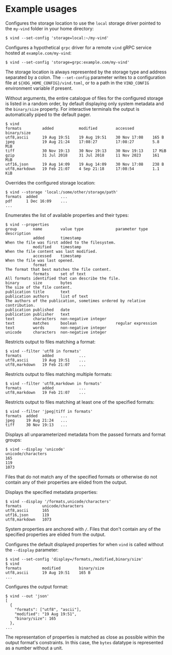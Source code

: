 # Example usages

Configures the storage location to use the `local` storage driver pointed to the `my-vind` folder in your home directory:
```console
$ vind --set-config 'storage=local:~/my-vind'
```
Configures a hypothetical `grpc` driver for a remote `vind` gRPC service hosted at `example.com/my-vind`:
```console
$ vind --set-config 'storage=grpc:example.com/my-vind'
```
The storage location is always represented by the storage type and address separated by a colon. The `--set-config` parameter writes to a configuration file at `${XDG_HOME_CONFIG}/vind.toml`, or to a path in the `VIND_CONFIG` environment variable if present.

Without arguments, the entire catalogue of files for the configured storage is listed in a random order, by default displaying only system metadata and the `binary/size` property. For interactive terminals the output is automatically piped to the default pager.
```console
$ vind
formats         added           modified        accessed        binary/size
utf8,ascii      19 Aug 19:51    19 Aug 19:51    30 Nov 17:08    165 B
jpeg            19 Aug 21:24    17:08:27        17:08:27        5.8 MiB
tiff            30 Nov 19:13    30 Nov 19:13    30 Nov 19:13    17 MiB
gzip            31 Jul 2018     31 Jul 2018     11 Nov 2023     161 MiB
utf16,json      19 Aug 14:09    19 Aug 14:09    30 Nov 17:08    238 B
utf8,markdown   19 Feb 21:07    4 Sep 21:18     17:08:54        1.1 KiB
```

Overrides the configured storage location:
```console
$ vind --storage 'local:/some/other/storage/path'
formats  added          ...
pdf      1 Dec 16:09    ...
...
```

Enumerates the list of available properties and their types:
```console
$ vind --properties
group       name        value type              parameter type      description
            added       timestamp                                   When the file was first added to the filesystem.
            modified    timestamp                                   When the file content was last modified.
            accessed    timestamp                                   When the file was last opened.
            format                                                  The format that best matches the file content.
            formats     set of text                                 All formats identified that can describe the file.
binary      size        bytes                                       The size of the file content.
publication title       text
publication authors     list of text                                The authors of the publication, sometimes ordered by relative contribution.
publication published   date
publication publisher   text
text        characters  non-negative integer
text        matches     boolean                 regular expression
text        words       non-negative integer
unicode     characters  non-negative integer
```

Restricts output to files matching a format:
```console
$ vind --filter 'utf8 in formats'
formats         added           ...
utf8,ascii      19 Aug 19:51    ...
utf8,markdown   19 Feb 21:07    ...
```

Restricts output to files matching multiple formats:
```console
$ vind --filter 'utf8,markdown in formats'
formats         added           ...
utf8,markdown   19 Feb 21:07    ...
```

Restricts output to files matching at least one of the specified formats:
```console
$ vind --filter 'jpeg|tiff in formats'
formats  added          ...
jpeg     19 Aug 21:24   ...
tiff     30 Nov 19:13   ...
```

Displays all unparameterized metadata from the passed formats and format groups:
```console
$ vind --display 'unicode'
unicode/characters
165
119
1073
```
Files that do not match any of the specified formats or otherwise do not contain any of their properties are elided from the output.

Displays the specified metadata properties:
```console
$ vind --display '/formats,unicode/characters'
formats         unicode/characters
utf8,ascii      165
utf16,json      119
utf8,markdown   1073
```
System properties are anchored with `/`. Files that don't contain any of the specified properties are elided from the output.

Configures the default displayed properties for when `vind` is called without the `--display` parameter:
```console
$ vind --set-config 'display=/formats,/modified,binary/size'
$ vind
formats         modified        binary/size
utf8,ascii      19 Aug 19:51    165 B
...
```

Configures the output format:
```console
$ vind --out 'json'
[
  {
    "formats": ["utf8", "ascii"],
    "modified": "19 Aug 19:51",
    "binary/size": 165
  },
...
```
The representation of properties is matched as close as possible within the output format's constraints. In this case, the `bytes` datatype is represented as a number without a unit.
